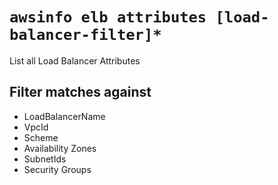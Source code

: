 # `awsinfo elb attributes [load-balancer-filter]*`

List all Load Balancer Attributes

## Filter matches against

* LoadBalancerName
* VpcId
* Scheme
* Availability Zones
* SubnetIds
* Security Groups

